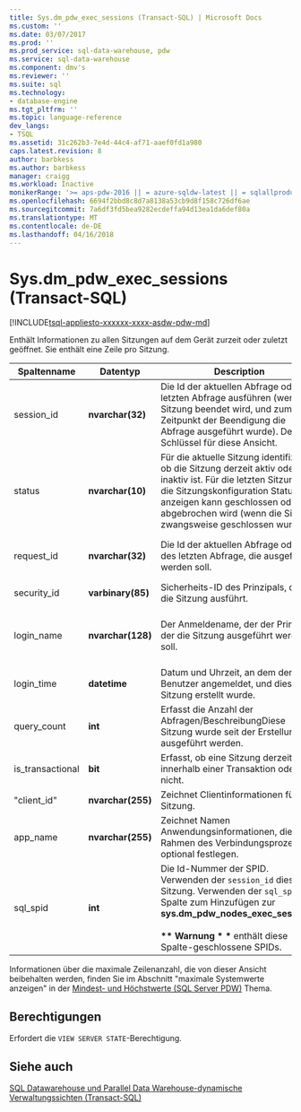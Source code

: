```yaml
---
title: Sys.dm_pdw_exec_sessions (Transact-SQL) | Microsoft Docs
ms.custom: ''
ms.date: 03/07/2017
ms.prod: ''
ms.prod_service: sql-data-warehouse, pdw
ms.service: sql-data-warehouse
ms.component: dmv's
ms.reviewer: ''
ms.suite: sql
ms.technology:
- database-engine
ms.tgt_pltfrm: ''
ms.topic: language-reference
dev_langs:
- TSQL
ms.assetid: 31c262b3-7e4d-44c4-af71-aaef0fd1a980
caps.latest.revision: 8
author: barbkess
ms.author: barbkess
manager: craigg
ms.workload: Inactive
monikerRange: '>= aps-pdw-2016 || = azure-sqldw-latest || = sqlallproducts-allversions'
ms.openlocfilehash: 6694f2bbd8c8d7a8138a53cb9d8f158c726df6ae
ms.sourcegitcommit: 7a6df3fd5bea9282ecdeffa94d13ea1da6def80a
ms.translationtype: MT
ms.contentlocale: de-DE
ms.lasthandoff: 04/16/2018
---
```

# <a name="sysdmpdwexecsessions-transact-sql"></a>Sys.dm_pdw_exec_sessions (Transact-SQL)
[!INCLUDE[tsql-appliesto-xxxxxx-xxxx-asdw-pdw-md](../../includes/tsql-appliesto-xxxxxx-xxxx-asdw-pdw-md.md)]

  Enthält Informationen zu allen Sitzungen auf dem Gerät zurzeit oder zuletzt geöffnet. Sie enthält eine Zeile pro Sitzung.  
  
|Spaltenname|Datentyp|Description|Bereich|  
|-----------------|---------------|-----------------|-----------|  
|session_id|**nvarchar(32)**|Die Id der aktuellen Abfrage oder der letzten Abfrage ausführen (wenn die Sitzung beendet wird, und zum Zeitpunkt der Beendigung die Abfrage ausgeführt wurde). Der Schlüssel für diese Ansicht.|Für alle Sitzungen im System eindeutig.|  
|status|**nvarchar(10)**|Für die aktuelle Sitzung identifiziert, ob die Sitzung derzeit aktiv oder inaktiv ist. Für die letzten Sitzungen die Sitzungskonfiguration Status anzeigen kann geschlossen oder abgebrochen wird (wenn die Sitzung zwangsweise geschlossen wurde).|"LEERLAUF", "ACTIVE", "GESCHLOSSEN", BEENDET""|  
|request_id|**nvarchar(32)**|Die Id der aktuellen Abfrage oder des letzten Abfrage, die ausgeführt werden soll.|Für alle Anforderungen im System eindeutig. NULL, wenn keine ausgeführt wurde.|  
|security_id|**varbinary(85)**|Sicherheits-ID des Prinzipals, der die Sitzung ausführt.||  
|login_name|**nvarchar(128)**|Der Anmeldename, der der Prinzipal, der die Sitzung ausgeführt werden soll.|Eine beliebige Zeichenfolge, die die Benutzer-Benennungskonventionen entsprechen.|  
|login_time|**datetime**|Datum und Uhrzeit, an dem der Benutzer angemeldet, und dieser Sitzung erstellt wurde.|Gültige **"DateTime"** vor der aktuellen Uhrzeit.|  
|query_count|**int**|Erfasst die Anzahl der Abfragen/BeschreibungDiese Sitzung wurde seit der Erstellung ausgeführt werden.|Größer als oder gleich 0.|  
|is_transactional|**bit**|Erfasst, ob eine Sitzung derzeit innerhalb einer Transaktion oder nicht.|für automatische Commits 0, 1 für transaktional.|  
|"client_id"|**nvarchar(255)**|Zeichnet Clientinformationen für die Sitzung.|Jede gültige Zeichenfolge.|  
|app_name|**nvarchar(255)**|Zeichnet Namen Anwendungsinformationen, die im Rahmen des Verbindungsprozesses optional festlegen.|Jede gültige Zeichenfolge.|  
|sql_spid|**int**|Die Id-Nummer der SPID. Verwenden der `session_id` dieser Sitzung. Verwenden der `sql_spid` Spalte zum Hinzufügen zur **sys.dm_pdw_nodes_exec_sessions**.<br /><br /> **\*\* Warnung \* \***  enthält diese Spalte-geschlossene SPIDs.||  
  
 Informationen über die maximale Zeilenanzahl, die von dieser Ansicht beibehalten werden, finden Sie im Abschnitt "maximale Systemwerte anzeigen" in der [Mindest- und Höchstwerte (SQL Server PDW)](http://msdn.microsoft.com/en-us/5243f018-2713-45e3-9b61-39b2a57401b9) Thema.  
  
## <a name="permissions"></a>Berechtigungen  
 Erfordert die `VIEW SERVER STATE`-Berechtigung.  
  
## <a name="see-also"></a>Siehe auch  
 [SQL Datawarehouse und Parallel Data Warehouse-dynamische Verwaltungssichten &#40;Transact-SQL&#41;](../../relational-databases/system-dynamic-management-views/sql-and-parallel-data-warehouse-dynamic-management-views.md)  
  
  
